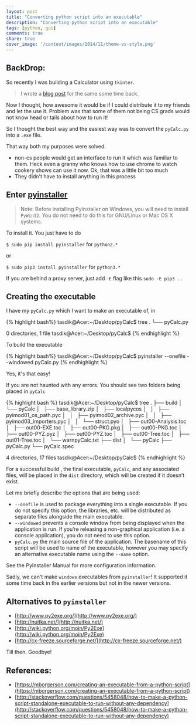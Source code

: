 ```yaml
---
layout: post
title: "Converting python script into an executable"
description: "Converting python script into an executable"
tags: [python, gui]
comments: true
share: true
cover_image: '/content/images/2014/11/theme-vs-style.png'
---
```


## BackDrop: 

So recently I was building a Calculator using `tkinter`. 

>I wrote a [blog post](http://prodicus.github.io/2015/11/06/Building-a-calculator/) for the same some time back.

Now I thought, how awesome it would be if I could distribute it to my friends and let the use it. Problem was that some of them not being CS grads would not know head or tails about how to run it!

So I thought the best way and the easiest way was to convert the `pyCalc.py` into a `.exe` file.

That way both my purposes were solved.

- non-cs people would get an interface to run it which was familiar to them. Heck even a granny who knows how to use chrome to watch cookery shows can use it now. Ok, that was a little bit too much
- They didn't have to install anything in this process

## Enter [pyinstaller](https://github.com/pyinstaller/pyinstaller/)

>Note: Before installing PyInstaller on Windows, you will need to install `PyWin32`. You do not need to do this for GNU/Linux or Mac OS X systems.

To install it. You just have to do 

`$ sudo pip install pyinstaller` for `python2.*`

or 

`$ sudo pip3 install pyinstaller` for `python3.*`

If you are behind a proxy server, just add `-E` flag like this `sudo -E pip3 ..`

## Creating the executable

I have my `pyCalc.py` which I want to make an executable of, in 

{% highlight bash%}
tasdik@Acer:~/Desktop/pyCalc$ tree
.
└── pyCalc.py

0 directories, 1 file
tasdik@Acer:~/Desktop/pyCalc$
{% endhighlight %}

To build the executable 

{% highlight bash%}
tasdik@Acer:~/Desktop/pyCalc$ pyinstaller --onefile --windowed pyCalc.py
{% endhighlight %}

Yes, it's that easy!

If you are not haunted with any errors. You should see two folders being placed in `pyCalc`

{% highlight bash %}
tasdik@Acer:~/Desktop/pyCalc$ tree
.
├── build
│   └── pyCalc
│       ├── base_library.zip
│       ├── localpycos
│       │   ├── pyimod01_os_path.pyc
│       │   ├── pyimod02_archive.pyc
│       │   ├── pyimod03_importers.pyc
│       │   └── struct.pyo
│       ├── out00-Analysis.toc
│       ├── out00-EXE.toc
│       ├── out00-PKG.pkg
│       ├── out00-PKG.toc
│       ├── out00-PYZ.pyz
│       ├── out00-PYZ.toc
│       ├── out00-Tree.toc
│       ├── out01-Tree.toc
│       └── warnpyCalc.txt
├── dist
│   └── pyCalc
├── pyCalc.py
└── pyCalc.spec

4 directories, 17 files
tasdik@Acer:~/Desktop/pyCalc$ 
{% endhighlight %}

For a successful build , the final executable, `pyCalc`, and any associated files, will be placed in the `dist` directory, which will be created if it doesn’t exist.

Let me briefly describe the options that are being used:

* `--onefile` is used to package everything into a single executable. If you do not specify this option, the libraries, etc. will be distributed as separate files alongside the main executable.
* `--windowed` prevents a console window from being displayed when the application is run. If you’re releasing a non-graphical application (i.e. a console application), you do not need to use this option.
* `pyCalc.py` the main source file of the application. The basename of this script will be used to name of the executable, however you may specify an alternative executable name using the `--name` option.


See the PyInstaller Manual for more configuration information.

Sadly, we can't make `windows` executables from `pyinstaller`! It supported it some time back in the earlier versions but not in the newer versions.

## Alternatives to `pyinstaller`

* [http://www.py2exe.org/](http://www.py2exe.org/)
* [http://nuitka.net/](http://nuitka.net/)
* [http://wiki.python.org/moin/Py2Exe](http://wiki.python.org/moin/Py2Exe)
* [http://cx-freeze.sourceforge.net/](http://cx-freeze.sourceforge.net/)

Till then. Goodbye!

## References:

* [https://mborgerson.com/creating-an-executable-from-a-python-script](https://mborgerson.com/creating-an-executable-from-a-python-script)
* [http://stackoverflow.com/questions/5458048/how-to-make-a-python-script-standalone-executable-to-run-without-any-dependency](http://stackoverflow.com/questions/5458048/how-to-make-a-python-script-standalone-executable-to-run-without-any-dependency)
